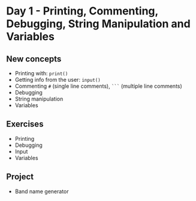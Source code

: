 # Day 1 - Printing, Commenting, Debugging, String Manipulation and Variables

## New concepts

- Printing with: `print()`
- Getting info from the user: `input()`
- Commenting `#` (single line comments), ` ``` ` (multiple line comments)
- Debugging
- String manipulation
- Variables

## Exercises

- Printing
- Debugging
- Input
- Variables

## Project

- Band name generator